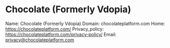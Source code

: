 
# Chocolate (Formerly Vdopia)

Name: Chocolate (Formerly Vdopia)
Domain: chocolateplatform.com
Home: https://chocolateplatform.com/
Privacy_policy: https://chocolateplatform.com/privacy-policy/
Email: privacy@chocolateplatform.com
